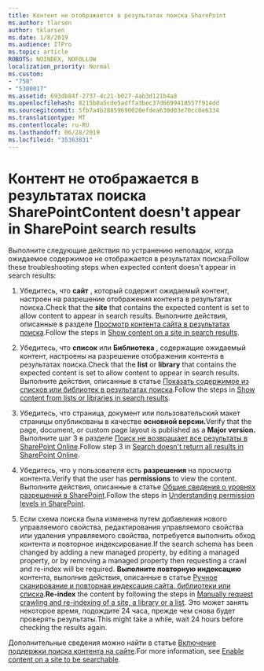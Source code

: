 ```yaml
---
title: Контент не отображается в результатах поиска SharePoint
ms.author: tlarsen
author: tklarsen
ms.date: 1/8/2019
ms.audience: ITPro
ms.topic: article
ROBOTS: NOINDEX, NOFOLLOW
localization_priority: Normal
ms.custom:
- "750"
- "5300017"
ms.assetid: 693db84f-2737-4c21-b027-4ab3d121b4a8
ms.openlocfilehash: 8215b0a5cde5adffa3bec37d6699418557f914dd
ms.sourcegitcommit: 5fb7a4b28859690020efdea630d03e70cc0e6334
ms.translationtype: MT
ms.contentlocale: ru-RU
ms.lasthandoff: 06/28/2019
ms.locfileid: "35363831"
---
```

# <a name="content-doesnt-appear-in-sharepoint-search-results"></a><span data-ttu-id="97ac5-102">Контент не отображается в результатах поиска SharePoint</span><span class="sxs-lookup"><span data-stu-id="97ac5-102">Content doesn't appear in SharePoint search results</span></span>

<span data-ttu-id="97ac5-103">Выполните следующие действия по устранению неполадок, когда ожидаемое содержимое не отображается в результатах поиска:</span><span class="sxs-lookup"><span data-stu-id="97ac5-103">Follow these troubleshooting steps when expected content doesn't appear in search results:</span></span>
  
1. <span data-ttu-id="97ac5-104">Убедитесь, что **сайт** , который содержит ожидаемый контент, настроен на разрешение отображения контента в результатах поиска.</span><span class="sxs-lookup"><span data-stu-id="97ac5-104">Check that the **site** that contains the expected content is set to allow content to appear in search results.</span></span> <span data-ttu-id="97ac5-105">Выполните действия, описанные в разделе [Просмотр контента сайта в результатах поиска](https://docs.microsoft.com/sharepoint/make-site-content-searchable#show-content-on-a-site-in-search-results).</span><span class="sxs-lookup"><span data-stu-id="97ac5-105">Follow the steps in [Show content on a site in search results](https://docs.microsoft.com/sharepoint/make-site-content-searchable#show-content-on-a-site-in-search-results).</span></span>

2. <span data-ttu-id="97ac5-106">Убедитесь, что **список** или **Библиотека** , содержащие ожидаемый контент, настроены на разрешение отображения контента в результатах поиска.</span><span class="sxs-lookup"><span data-stu-id="97ac5-106">Check that the **list** or **library** that contains the expected content is set to allow content to appear in search results.</span></span> <span data-ttu-id="97ac5-107">Выполните действия, описанные в статье [Показать содержимое из списков или библиотек в результатах поиска](https://docs.microsoft.com/sharepoint/make-site-content-searchable#show-content-from-lists-or-libraries-in-search-results).</span><span class="sxs-lookup"><span data-stu-id="97ac5-107">Follow the steps in [Show content from lists or libraries in search results](https://docs.microsoft.com/sharepoint/make-site-content-searchable#show-content-from-lists-or-libraries-in-search-results).</span></span>

3. <span data-ttu-id="97ac5-108">Убедитесь, что страница, документ или пользовательский макет страницы опубликованы в качестве **основной версии.**</span><span class="sxs-lookup"><span data-stu-id="97ac5-108">Verify that the page, document, or custom page layout is published as a **Major version.**</span></span> <span data-ttu-id="97ac5-109">Выполните шаг 3 в разделе [Поиск не возвращает все результаты в SharePoint Online](https://go.microsoft.com/fwlink/?linkid=874525).</span><span class="sxs-lookup"><span data-stu-id="97ac5-109">Follow step 3 in [Search doesn't return all results in SharePoint Online](https://go.microsoft.com/fwlink/?linkid=874525).</span></span>

4. <span data-ttu-id="97ac5-110">Убедитесь, что у пользователя есть **разрешения** на просмотр контента.</span><span class="sxs-lookup"><span data-stu-id="97ac5-110">Verify that the user has **permissions** to view the content.</span></span> <span data-ttu-id="97ac5-111">Выполните действия, описанные в статье [Общие сведения о уровнях разрешений в SharePoint](https://docs.microsoft.com/en-us/sharepoint/understanding-permission-levels).</span><span class="sxs-lookup"><span data-stu-id="97ac5-111">Follow the steps in [Understanding permission levels in SharePoint](https://docs.microsoft.com/en-us/sharepoint/understanding-permission-levels).</span></span>
    
5. <span data-ttu-id="97ac5-112">Если схема поиска была изменена путем добавления нового управляемого свойства, редактирования управляемого свойства или удаления управляемого свойства, потребуется выполнить обход контента и повторное индексирование.</span><span class="sxs-lookup"><span data-stu-id="97ac5-112">If the search schema has been changed by adding a new managed property, by editing a managed property, or by removing a managed property then requesting a crawl and re-index will be required.</span></span> <span data-ttu-id="97ac5-113">**Выполните повторную индексацию** контента, выполнив действия, описанные в статье [Ручное сканирование и повторная индексация сайта, библиотеки или списка](https://docs.microsoft.com/sharepoint/crawl-site-content).</span><span class="sxs-lookup"><span data-stu-id="97ac5-113">**Re-index** the content by following the steps in [Manually request crawling and re-indexing of a site, a library or a list](https://docs.microsoft.com/sharepoint/crawl-site-content).</span></span> <span data-ttu-id="97ac5-114">Это может занять некоторое время, подождите 24 часа, прежде чем снова будет проверять результаты.</span><span class="sxs-lookup"><span data-stu-id="97ac5-114">This might take a while, wait 24 hours before checking the results again.</span></span>

<span data-ttu-id="97ac5-115">Дополнительные сведения можно найти в статье [Включение поддержки поиска контента на сайте](https://docs.microsoft.com/sharepoint/make-site-content-searchable).</span><span class="sxs-lookup"><span data-stu-id="97ac5-115">For more information, see [Enable content on a site to be searchable](https://docs.microsoft.com/sharepoint/make-site-content-searchable).</span></span> 
  
